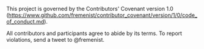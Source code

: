 This project is governed by the Contributors' Covenant version 1.0 
(https://www.github.com/fremenist/contributor_covenant/version/1/0/code_of_conduct.md). 

All contributors and participants agree to abide by its terms. To report 
violations, send a tweet to @fremenist.
